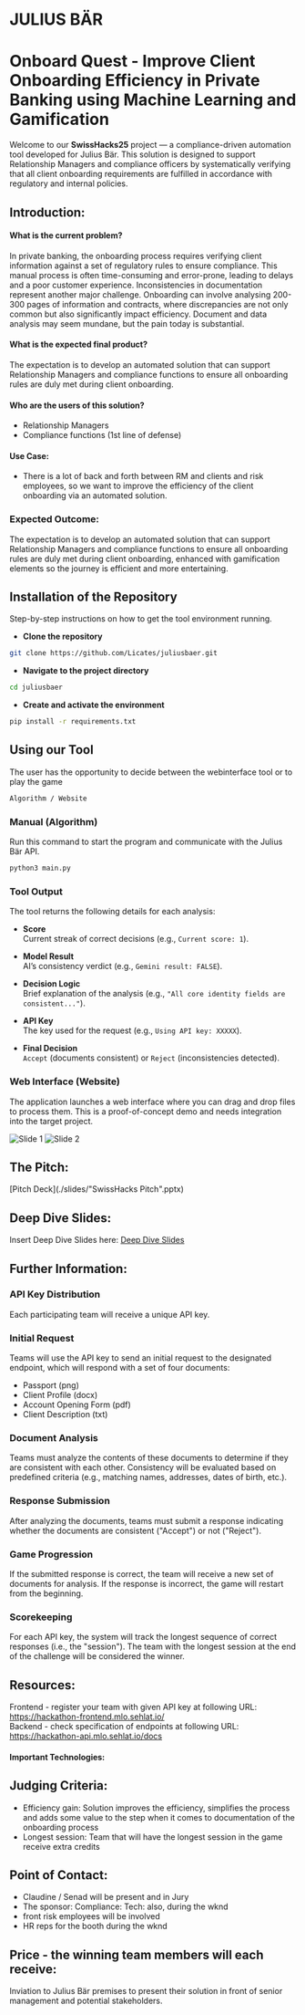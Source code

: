 # JULIUS BÄR
# Onboard Quest - Improve Client Onboarding Efficiency in Private Banking using Machine Learning and Gamification

Welcome to our **SwissHacks25** project — a compliance-driven automation tool developed for Julius Bär. This solution is designed to support Relationship Managers and compliance officers by systematically verifying that all client onboarding requirements are fulfilled in accordance with regulatory and internal policies.

## Introduction:

#### What is the current problem?
In private banking, the onboarding process requires verifying client information against a set of regulatory rules to ensure compliance. This manual process is often time-consuming and error-prone, leading to delays and a poor customer experience. Inconsistencies in documentation represent another major challenge. Onboarding can involve analysing 200-300 pages of information and contracts, where discrepancies are not only common but also significantly impact efficiency. Document and data analysis may seem mundane, but the pain today is substantial. 

#### What is the expected final product?
The expectation is to develop an automated solution that can support Relationship Managers and compliance functions to ensure all onboarding rules are duly met during client onboarding.

#### Who are the users of this solution?
* Relationship Managers
* Compliance functions (1st line of defense) 

#### Use Case: 
* There is a lot of back and forth between RM and clients and risk employees, so we want to improve the efficiency of the client onboarding via an automated solution. 

### Expected Outcome:

The expectation is to develop an automated solution that can support Relationship Managers and compliance functions to ensure all onboarding rules are duly met during client onboarding, enhanced with gamification elements so the journey is efficient and more entertaining. 

## Installation of the Repository
Step-by-step instructions on how to get the tool environment running.

- **Clone the repository**
```bash
git clone https://github.com/Licates/juliusbaer.git
```

- **Navigate to the project directory**
```bash
cd juliusbaer
```

- **Create and activate the environment**
```bash
pip install -r requirements.txt
```

## Using our Tool
The user has the opportunity to decide between the webinterface tool or to play the game

```bash
Algorithm / Website
```

### Manual (Algorithm)

Run this command to start the program and communicate with the Julius Bär API.
```bash
python3 main.py
```

### Tool Output
The tool returns the following details for each analysis:

- **Score**  
  Current streak of correct decisions (e.g., `Current score: 1`).  

- **Model Result**  
  AI’s consistency verdict (e.g., `Gemini result: FALSE`).  

- **Decision Logic**  
  Brief explanation of the analysis (e.g., `"All core identity fields are consistent..."`).  

- **API Key**  
  The key used for the request (e.g., `Using API key: XXXXX`).  

- **Final Decision**  
  `Accept` (documents consistent) or `Reject` (inconsistencies detected).

### Web Interface (Website)
The application launches a web interface where you can drag and drop files to process them. This is a proof-of-concept demo and needs integration into the target project.

![Slide 1](/slides/tool1.jpeg)
![Slide 2](/slides/tool2.jpeg)


## The Pitch:

[Pitch Deck](./slides/"SwissHacks Pitch".pptx)


## Deep Dive Slides:

Insert Deep Dive Slides here:
[Deep Dive Slides](./slides/DeepDive.pptx)

## Further Information:
### API Key Distribution
Each participating team will receive a unique API key.

### Initial Request
Teams will use the API key to send an initial request to the designated endpoint, which will respond with a set of four documents:  
- Passport (png)  
- Client Profile (docx)  
- Account Opening Form (pdf)  
- Client Description (txt)

### Document Analysis
Teams must analyze the contents of these documents to determine if they are consistent with each other. Consistency will be evaluated based on predefined criteria (e.g., matching names, addresses, dates of birth, etc.).

### Response Submission
After analyzing the documents, teams must submit a response indicating whether the documents are consistent ("Accept") or not ("Reject").

### Game Progression
If the submitted response is correct, the team will receive a new set of documents for analysis. If the response is incorrect, the game will restart from the beginning.

### Scorekeeping
For each API key, the system will track the longest sequence of correct responses (i.e., the "session"). The team with the longest session at the end of the challenge will be considered the winner.

## Resources:
Frontend - register your team with given API key at following URL: https://hackathon-frontend.mlo.sehlat.io/  
Backend - check specification of endpoints at following URL: https://hackathon-api.mlo.sehlat.io/docs

#### Important Technologies: 


## Judging Criteria:
* Efficiency gain: Solution improves the efficiency, simplifies the process and adds some value to the step when it comes to documentation of the onboarding process
* Longest session: Team that will have the longest session in the game receive extra credits

## Point of Contact:

*	Claudine / Senad will be present and in Jury
*	The sponsor: Compliance: Tech: also, during the wknd 
*	front risk employees will be involved
*	HR reps for the booth during the wknd


## Price - the winning team members will each receive:

Inviation to Julius Bär premises to present their solution in front of senior management and potential stakeholders.
